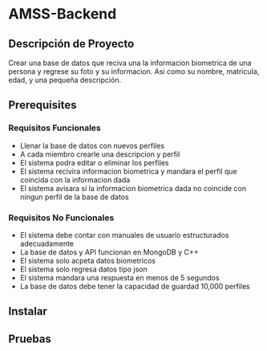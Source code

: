 # AMSS-Backend
## Descripción de Proyecto
Crear una base de datos que reciva una la informacion biometrica de una persona y regrese su foto y su informacion. Asi como su nombre, matricula, edad, y una pequeña descripción.
## Prerequisites
### Requisitos Funcionales
- Llenar la base de datos con nuevos perfiles
- A cada miembro crearle una descripcion y perfil
- El sistema podra editar o eliminar los perfiles 
- El sistema recivira informacion biometrica y mandara el perfil que coincida con la informacion dada
- El sistema avisara si la informacion biometrica dada no coincide con ningun perfil de la base de datos
### Requisitos No Funcionales
- El sistema debe contar con manuales de usuario estructurados adecuadamente
- La base de datos y API funcionan en MongoDB y C++
- El sistema solo acpeta datos biometricos
- El sistema solo regresa datos tipo json
- El sistema mandara una respuesta en menos de 5 segundos
- La base de datos debe tener la capacidad de guardad 10,000 perfiles
## Instalar
## Pruebas

